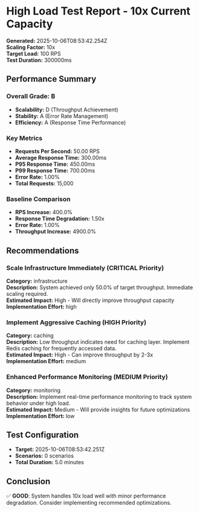 # High Load Test Report - 10x Current Capacity

**Generated:** 2025-10-06T08:53:42.254Z  
**Scaling Factor:** 10x  
**Target Load:** 100 RPS  
**Test Duration:** 300000ms

## Performance Summary

### Overall Grade: B

- **Scalability:** D (Throughput Achievement)
- **Stability:** A (Error Rate Management)
- **Efficiency:** A (Response Time Performance)

### Key Metrics

- **Requests Per Second:** 50.00 RPS
- **Average Response Time:** 300.00ms
- **P95 Response Time:** 450.00ms
- **P99 Response Time:** 700.00ms
- **Error Rate:** 1.00%
- **Total Requests:** 15,000

### Baseline Comparison

- **RPS Increase:** 400.0%
- **Response Time Degradation:** 1.50x
- **Error Rate:** 1.00%
- **Throughput Increase:** 4900.0%

## Recommendations


### Scale Infrastructure Immediately (CRITICAL Priority)

**Category:** infrastructure  
**Description:** System achieved only 50.0% of target throughput. Immediate scaling required.  
**Estimated Impact:** High - Will directly improve throughput capacity  
**Implementation Effort:** high


### Implement Aggressive Caching (HIGH Priority)

**Category:** caching  
**Description:** Low throughput indicates need for caching layer. Implement Redis caching for frequently accessed data.  
**Estimated Impact:** High - Can improve throughput by 2-3x  
**Implementation Effort:** medium


### Enhanced Performance Monitoring (MEDIUM Priority)

**Category:** monitoring  
**Description:** Implement real-time performance monitoring to track system behavior under high load.  
**Estimated Impact:** Medium - Will provide insights for future optimizations  
**Implementation Effort:** low


## Test Configuration

- **Target:** 2025-10-06T08:53:42.251Z
- **Scenarios:** 0 scenarios
- **Total Duration:** 5.0 minutes

## Conclusion

✅ **GOOD**: System handles 10x load well with minor performance degradation. Consider implementing recommended optimizations.
